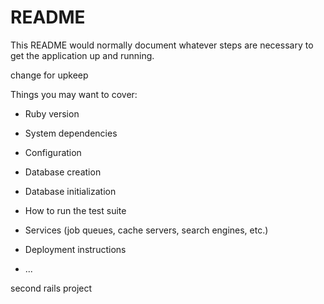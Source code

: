 # README

This README would normally document whatever steps are necessary to get the
application up and running.

change for upkeep

Things you may want to cover:

* Ruby version

* System dependencies

* Configuration

* Database creation

* Database initialization

* How to run the test suite

* Services (job queues, cache servers, search engines, etc.)

* Deployment instructions

* ...

second rails project
